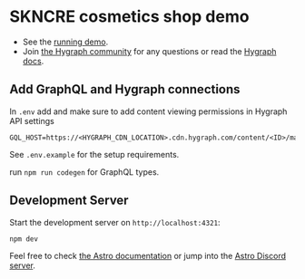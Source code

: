 # SKNCRE cosmetics shop demo

- See the [running demo](https://skncre-cosmetics-hygraph-astro.vercel.app/).
- Join [the Hygraph community](https://slack.hygraph.com) for any questions or read the [Hygraph docs](https://hygraph.com/docs).

## Add GraphQL and Hygraph connections

In `.env` add and make sure to add content viewing permissions in Hygraph API settings

```
GQL_HOST=https://<HYGRAPH_CDN_LOCATION>.cdn.hygraph.com/content/<ID>/master
```

See `.env.example` for the setup requirements.

run `npm run codegen` for GraphQL types.

## Development Server

Start the development server on `http://localhost:4321`:

```bash
npm dev
```

Feel free to check [the Astro documentation](https://docs.astro.build) or jump into the [Astro Discord server](https://astro.build/chat).
